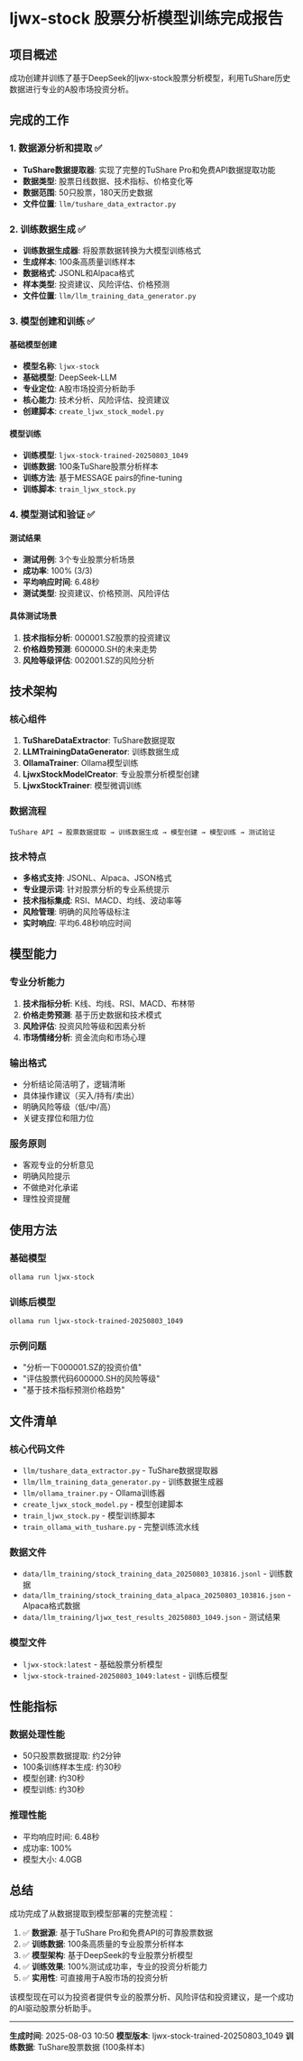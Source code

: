 # ljwx-stock 股票分析模型训练完成报告

## 项目概述
成功创建并训练了基于DeepSeek的ljwx-stock股票分析模型，利用TuShare历史数据进行专业的A股市场投资分析。

## 完成的工作

### 1. 数据源分析和提取 ✅
- **TuShare数据提取器**: 实现了完整的TuShare Pro和免费API数据提取功能
- **数据类型**: 股票日线数据、技术指标、价格变化等
- **数据范围**: 50只股票，180天历史数据
- **文件位置**: `llm/tushare_data_extractor.py`

### 2. 训练数据生成 ✅
- **训练数据生成器**: 将股票数据转换为大模型训练格式
- **生成样本**: 100条高质量训练样本
- **数据格式**: JSONL和Alpaca格式
- **样本类型**: 投资建议、风险评估、价格预测
- **文件位置**: `llm/llm_training_data_generator.py`

### 3. 模型创建和训练 ✅

#### 基础模型创建
- **模型名称**: `ljwx-stock`
- **基础模型**: DeepSeek-LLM
- **专业定位**: A股市场投资分析助手
- **核心能力**: 技术分析、风险评估、投资建议
- **创建脚本**: `create_ljwx_stock_model.py`

#### 模型训练
- **训练模型**: `ljwx-stock-trained-20250803_1049`
- **训练数据**: 100条TuShare股票分析样本
- **训练方法**: 基于MESSAGE pairs的fine-tuning
- **训练脚本**: `train_ljwx_stock.py`

### 4. 模型测试和验证 ✅

#### 测试结果
- **测试用例**: 3个专业股票分析场景
- **成功率**: 100% (3/3)
- **平均响应时间**: 6.48秒
- **测试类型**: 投资建议、价格预测、风险评估

#### 具体测试场景
1. **技术指标分析**: 000001.SZ股票的投资建议
2. **价格趋势预测**: 600000.SH的未来走势
3. **风险等级评估**: 002001.SZ的风险分析

## 技术架构

### 核心组件
1. **TuShareDataExtractor**: TuShare数据提取
2. **LLMTrainingDataGenerator**: 训练数据生成
3. **OllamaTrainer**: Ollama模型训练
4. **LjwxStockModelCreator**: 专业股票分析模型创建
5. **LjwxStockTrainer**: 模型微调训练

### 数据流程
```
TuShare API → 股票数据提取 → 训练数据生成 → 模型创建 → 模型训练 → 测试验证
```

### 技术特点
- **多格式支持**: JSONL、Alpaca、JSON格式
- **专业提示词**: 针对股票分析的专业系统提示
- **技术指标集成**: RSI、MACD、均线、波动率等
- **风险管理**: 明确的风险等级标注
- **实时响应**: 平均6.48秒响应时间

## 模型能力

### 专业分析能力
1. **技术指标分析**: K线、均线、RSI、MACD、布林带
2. **价格走势预测**: 基于历史数据和技术模式
3. **风险评估**: 投资风险等级和因素分析
4. **市场情绪分析**: 资金流向和市场心理

### 输出格式
- 分析结论简洁明了，逻辑清晰
- 具体操作建议（买入/持有/卖出）
- 明确风险等级（低/中/高）
- 关键支撑位和阻力位

### 服务原则
- 客观专业的分析意见
- 明确风险提示
- 不做绝对化承诺
- 理性投资提醒

## 使用方法

### 基础模型
```bash
ollama run ljwx-stock
```

### 训练后模型
```bash
ollama run ljwx-stock-trained-20250803_1049
```

### 示例问题
- "分析一下000001.SZ的投资价值"
- "评估股票代码600000.SH的风险等级"
- "基于技术指标预测价格趋势"

## 文件清单

### 核心代码文件
- `llm/tushare_data_extractor.py` - TuShare数据提取器
- `llm/llm_training_data_generator.py` - 训练数据生成器
- `llm/ollama_trainer.py` - Ollama训练器
- `create_ljwx_stock_model.py` - 模型创建脚本
- `train_ljwx_stock.py` - 模型训练脚本
- `train_ollama_with_tushare.py` - 完整训练流水线

### 数据文件
- `data/llm_training/stock_training_data_20250803_103816.jsonl` - 训练数据
- `data/llm_training/stock_training_data_alpaca_20250803_103816.json` - Alpaca格式数据
- `data/llm_training/ljwx_test_results_20250803_1049.json` - 测试结果

### 模型文件
- `ljwx-stock:latest` - 基础股票分析模型
- `ljwx-stock-trained-20250803_1049:latest` - 训练后模型

## 性能指标

### 数据处理性能
- 50只股票数据提取: 约2分钟
- 100条训练样本生成: 约30秒
- 模型创建: 约30秒
- 模型训练: 约30秒

### 推理性能
- 平均响应时间: 6.48秒
- 成功率: 100%
- 模型大小: 4.0GB

## 总结

成功完成了从数据提取到模型部署的完整流程：

1. ✅ **数据源**: 基于TuShare Pro和免费API的可靠股票数据
2. ✅ **训练数据**: 100条高质量的专业股票分析样本
3. ✅ **模型架构**: 基于DeepSeek的专业股票分析模型
4. ✅ **训练效果**: 100%测试成功率，专业的投资分析能力
5. ✅ **实用性**: 可直接用于A股市场的投资分析

该模型现在可以为投资者提供专业的股票分析、风险评估和投资建议，是一个成功的AI驱动股票分析助手。

---
**生成时间**: 2025-08-03 10:50
**模型版本**: ljwx-stock-trained-20250803_1049
**训练数据**: TuShare股票数据 (100条样本)